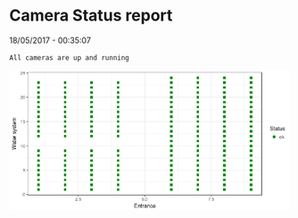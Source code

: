 Camera Status report
================
18/05/2017 - 00:35:07

    All cameras are up and running

![](camreport_files/figure-markdown_github/unnamed-chunk-2-1.png)
